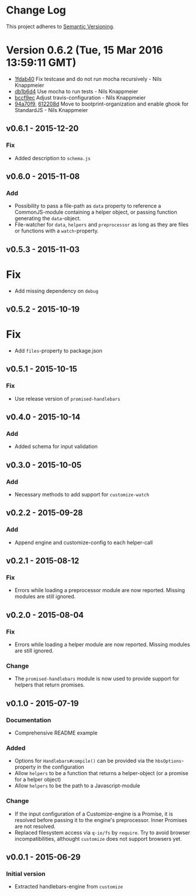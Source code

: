 # Change Log

This project adheres to [Semantic Versioning](http://semver.org/).

<a name="current-release"></a>
# Version 0.6.2 (Tue, 15 Mar 2016 13:59:11 GMT)

* [1fdab40](https://github.com/bootprint/customize-engine-handlebars/commit/1fdab40) Fix testcase and do not run mocha recursively - Nils Knappmeier
* [db1b6d4](https://github.com/bootprint/customize-engine-handlebars/commit/db1b6d4) Use mocha to run tests - Nils Knappmeier
* [bccf9ec](https://github.com/bootprint/customize-engine-handlebars/commit/bccf9ec) Adjust travis-configuration - Nils Knappmeier
* [94a70f9](https://github.com/bootprint/customize-engine-handlebars/commit/94a70f9), [612208d](https://github.com/bootprint/customize-engine-handlebars/commit/612208d) Move to bootprint-organization and enable ghook for StandardJS - Nils Knappmeier

## v0.6.1 - 2015-12-20

### Fix

* Added description to `schema.js`

## v0.6.0 - 2015-11-08

### Add

* Possibility to pass a file-path as `data` property to reference a CommonJS-module 
  containing a helper object, or passing function generating the `data`-object.
* File-watcher for `data`, `helpers` and `preprocessor` as long as they are files or functions with a `watch`-property.
  

## v0.5.3 - 2015-11-03 

# Fix

* Add missing dependency on `debug`

## v0.5.2 - 2015-10-19

# Fix

* Add `files`-property to package.json

## v0.5.1 - 2015-10-15

### Fix

* Use release version of `promised-handlebars`

## v0.4.0 - 2015-10-14

### Add

* Added schema for input validation

## v0.3.0 - 2015-10-05 
### Add

* Necessary methods to add support for `customize-watch`

## v0.2.2 - 2015-09-28

### Add

* Append engine and customize-config to each helper-call

## v0.2.1 - 2015-08-12

### Fix

* Errors while loading a preprocessor module are now reported.
  Missing modules are still ignored.

## v0.2.0 - 2015-08-04

### Fix

* Errors while loading a helper module are now reported.
  Missing modules are still ignored.

### Change

- The `promised-handlebars` module is now used to provide support for
  helpers that return promises.

## v0.1.0 - 2015-07-19

### Documentation

- Comprehensive README example

### Added

- Options for `Handlebars#compile()` can be provided via the `hbsOptions`-property 
  in the configuration
- Allow `helpers` to be a function that returns a helper-object (or a promise for 
  a helper object)
- Allow `helpers` to be the path to a Javascript-module

### Change
- If the input configuration of a Customize-engine is a Promise, it is resolved 
  before passing it to the engine's preprocessor. Inner Promises are not resolved.
- Replaced filesystem access via `q-io/fs` by `require`.  Try to avoid browser
  incompatibilities, althought `customize` does not support browsers yet.

## v0.0.1 - 2015-06-29
### Initial version

- Extracted handlebars-engine from `customize`
